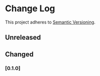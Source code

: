 # Change Log
This project adheres to [Semantic Versioning](http://semver.org/).


## Unreleased

## Changed

### [0.1.0] 
